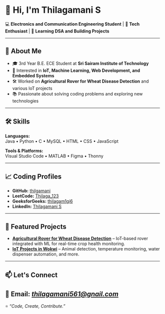 # 👋 Hi, I'm Thilagamani S  

💻 **Electronics and Communication Engineering Student** | 🚀 **Tech Enthusiast** | 🌱 **Learning DSA and Building Projects**  

---

## 🚀 About Me
- 🎓 3rd Year B.E. ECE Student at **Sri Sairam Institute of Technology**
- 🔭 Interested in **IoT, Machine Learning, Web Development, and Embedded Systems**
- 🛠️ Worked on **Agricultural Rover for Wheat Disease Detection** and various IoT projects
- 📚 Passionate about solving coding problems and exploring new technologies

---

## 🛠 Skills

**Languages:**  
Java • Python • C • MySQL • HTML • CSS • JavaScript  

**Tools & Platforms:**  
Visual Studio Code • MATLAB • Figma • Thonny  

---

## 📈 Coding Profiles

- **GitHub:** [thilgamani](https://github.com/thilgamani)  
- **LeetCode:** [Thilaga_123](https://leetcode.com/u/Thilaga_123/)  
- **GeeksforGeeks:** [thilagam1gi6](https://www.geeksforgeeks.org/user/thilagam1gi6/)  
- **LinkedIn:** [Thilagamani S](https://www.linkedin.com/in/thilagamani-s-427602257)  

---

## 📌 Featured Projects

- **[Agricultural Rover for Wheat Disease Detection](#)** – IoT-based rover integrated with ML for real-time crop health monitoring.
- **[IoT Projects in Wokwi](#)** – Animal detection, temperature monitoring, water dispenser automation, and more.

---

## 📫 Let's Connect
📧 **Email:** *thilagamani561@gnail.com*  
---

⭐ *“Code, Create, Contribute.”*
